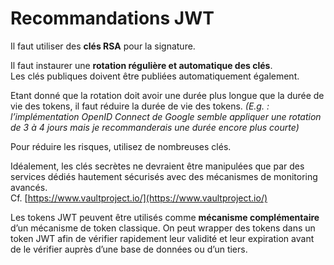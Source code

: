 # Recommandations JWT

Il faut utiliser des **clés RSA** pour la signature.

Il faut instaurer une **rotation régulière et automatique des clés**.  
Les clés publiques doivent être publiées automatiquement également.

Etant donné que la rotation doit avoir une durée plus longue que la durée de vie des tokens, il faut réduire la durée de vie des tokens. _\(E.g. : l’implémentation OpenID Connect de Google semble appliquer une rotation de 3 à 4 jours mais je recommanderais une durée encore plus courte\)_

Pour réduire les risques, utilisez de nombreuses clés.

Idéalement, les clés secrètes ne devraient être manipulées que par des services dédiés hautement sécurisés avec des mécanismes de monitoring avancés.  
Cf. [https://www.vaultproject.io/](https://www.vaultproject.io/)

Les tokens JWT peuvent être utilisés comme **mécanisme complémentaire** d’un mécanisme de token classique. On peut wrapper des tokens dans un token JWT afin de vérifier rapidement leur validité et leur expiration avant de le vérifier auprès d’une base de données ou d’un tiers.

